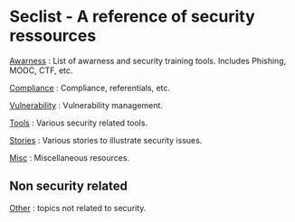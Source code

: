 # Seclist - A reference of security ressources

[Awarness](awarness/README.md) : List of awarness and security training tools. Includes Phishing, MOOC, CTF, etc.

[Compliance](compliance/README.md) : Compliance, referentials, etc.

[Vulnerability](vulnerability/README.md) : Vulnerability management.

[Tools](tools/README.md) : Various security related tools.

[Stories](stories/README.md) :  Various stories to illustrate security issues.

[Misc](misc/README.md) : Miscellaneous resources.

## Non security related
[Other](other/README.md) : topics not related to security.
